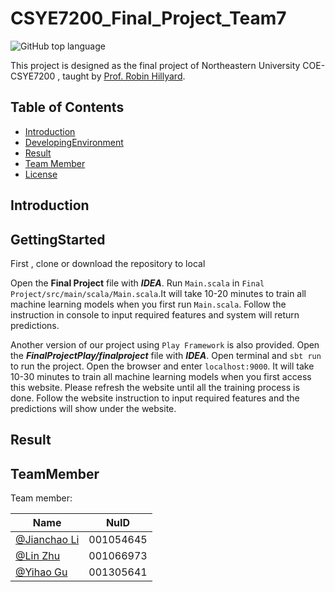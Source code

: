 # CSYE7200_Final_Project_Team7
![GitHub top language](https://img.shields.io/github/languages/top/ljch9725/CSYE7200_Final_Project_Team7.svg)

This project is designed as the final project of Northeastern University COE-CSYE7200 , taught by [Prof. Robin Hillyard](https://github.com/rchillyard).

## Table of Contents

- [Introduction](https://github.com/ljch9725/INFO6205_Team_111/blob/master/README.md#introduction)
- [DevelopingEnvironment](https://github.com/ljch9725/INFO6205_Team_111/blob/master/README.md#GettingStarted)
- [Result](https://github.com/ljch9725/INFO6205_Team_111/blob/master/README.md#Result)
- [Team Member](https://github.com/ljch9725/INFO6205_Team_111/blob/master/README.md#TeamMember)
- [License](https://github.com/ljch9725/INFO6205_Team_111/blob/master/README.md#license)

## Introduction



## GettingStarted

First , clone or download the repository to local

Open the **Final Project** file with ***IDEA***. Run ```Main.scala``` in ```Final Project/src/main/scala/Main.scala```.It will take 10-20 minutes to train all machine learning models when you first run ```Main.scala```. Follow the instruction in console to input required features and system will return predictions.

Another version of our project using ```Play Framework``` is also provided. Open the ***FinalProjectPlay/finalproject*** file with ***IDEA***. Open terminal and ```sbt run``` to run the project. Open the browser and enter ```localhost:9000```. It will take 10-30 minutes to train all machine learning models when you first access this website. Please refresh the website until all the training process is done. Follow the website instruction to input required features and the predictions will show under the website.

## Result



## TeamMember

Team member:

| Name        | NuID      |
| ----------- | --------- |
| [@Jianchao Li](https://github.com/ljch9725) | 001054645 |
| [@Lin Zhu](https://github.com/Linzzz81)     | 001066973 |
| [@Yihao Gu](https://github.com/yougugugu)   | 001305641 |
